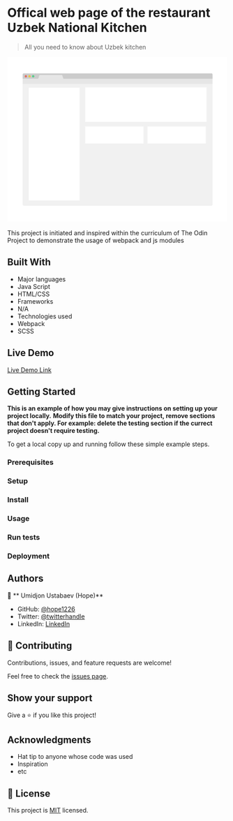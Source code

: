 

# Offical web page of the restaurant Uzbek National Kitchen

> All you need to know about Uzbek kitchen

![screenshot](./app_screenshot.png)

This project is initiated and inspired within the curriculum of The Odin Project to demonstrate the usage of webpack and js modules

## Built With

- Major languages
 - Java Script
 - HTML/CSS
- Frameworks
 - N/A
- Technologies used
 - Webpack
 - SCSS

## Live Demo

[Live Demo Link](https://livedemo.com)


## Getting Started

**This is an example of how you may give instructions on setting up your project locally.**
**Modify this file to match your project, remove sections that don't apply. For example: delete the testing section if the currect project doesn't require testing.**


To get a local copy up and running follow these simple example steps.

### Prerequisites

### Setup

### Install

### Usage

### Run tests

### Deployment



## Authors

👤 ** Umidjon Ustabaev (Hope)**

- GitHub: [@hope1226](https://github.com/Hope1226)
- Twitter: [@twitterhandle](https://twitter.com/twitterhandle)
- LinkedIn: [LinkedIn](https://www.linkedin.com/in/umidjon-ustabaev-03b92b11a/)

## 🤝 Contributing

Contributions, issues, and feature requests are welcome!

Feel free to check the [issues page](../../issues/).

## Show your support

Give a ⭐️ if you like this project!

## Acknowledgments

- Hat tip to anyone whose code was used
- Inspiration
- etc

## 📝 License

This project is [MIT](./MIT.md) licensed.
